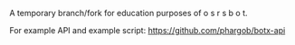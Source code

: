 A temporary branch/fork for education purposes of o s r s b o t.

For example API and example script: https://github.com/phargob/botx-api
